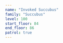```yaml
---
name: "Invoked Succubus"
family: "Succubus"
level: 100
start_floor: 84
end_floor: 86
patrol: true
---
```


